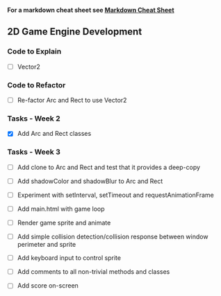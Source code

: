 **For a markdown cheat sheet see [Markdown Cheat Sheet](https://www.markdownguide.org/cheat-sheet/)**

## 2D Game Engine Development

### Code to Explain
- [ ] Vector2

### Code to Refactor
- [ ] Re-factor Arc and Rect to use Vector2

### Tasks - Week 2 
- [x] Add Arc and Rect classes

### Tasks - Week 3
- [ ] Add clone to Arc and Rect and test that it provides a deep-copy
- [ ] Add shadowColor and shadowBlur to Arc and Rect
- [ ] Experiment with setInterval, setTimeout and requestAnimationFrame 
- [ ] Add main.html with game loop
- [ ] Render game sprite and animate
- [ ] Add simple collision detection/collision response between window perimeter and sprite
- [ ] Add keyboard input to control sprite
- [ ] Add comments to all non-trivial methods and classes
- [ ] Add score on-screen


